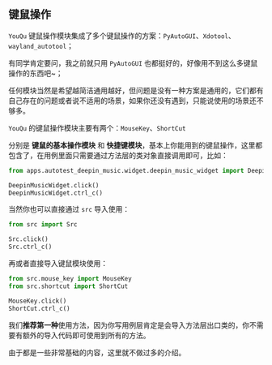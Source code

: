 ## 键鼠操作

`YouQu` 键鼠操作模块集成了多个键鼠操作的方案：`PyAutoGUI`、`Xdotool`、`wayland_autotool`；

有同学肯定要问，我之前就只用 `PyAutoGUI` 也都挺好的，好像用不到这么多键鼠操作的东西吧~；

任何模块当然是希望越简洁通用越好，但问题是没有一种方案是通用的，它们都有自己存在的问题或者说不适用的场景，如果你还没有遇到，只能说使用的场景还不够多。

`YouQu` 的键鼠操作模块主要有两个：`MouseKey`、`ShortCut`

分别是 **键鼠的基本操作模块** 和 **快捷键模块**，基本上你能用到的键鼠操作，这里都包含了，在用例里面只需要通过方法层的类对象直接调用即可，比如：

```python
from apps.autotest_deepin_music.widget.deepin_music_widget import DeepinMusicWidget

DeepinMusicWidget.click()
DeepinMusicWidget.ctrl_c()
```

当然你也可以直接通过 `src` 导入使用：

```python
from src import Src

Src.click()
Src.ctrl_c()
```

再或者直接导入键鼠模块使用：

```python
from src.mouse_key import MouseKey
from src.shortcut import ShortCut

MouseKey.click()
ShortCut.ctrl_c()
```

我们**推荐第一种**使用方法，因为你写用例层肯定是会导入方法层出口类的，你不需要有额外的导入代码即可使用到所有的方法。

由于都是一些非常基础的内容，这里就不做过多的介绍。
